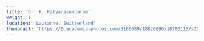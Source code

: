 ```yaml
---
title: 'Dr. K. Kalyanasundaram'
weight: 1
location: 'Lausanne, Switzerland'
thumbnail: 'https://0.academia-photos.com/3166689/18820090/18780115/s200_k.kalyanasundaram.jpg'
---
```

